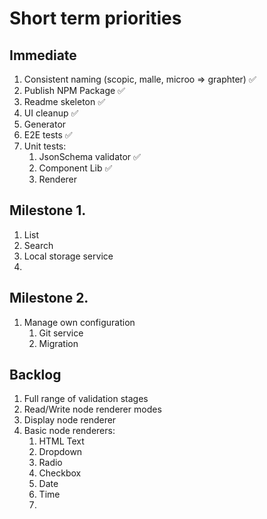 # Short term priorities

## Immediate
1. Consistent naming (scopic, malle, microo => graphter) ✅
1. Publish NPM Package  ✅
1. Readme skeleton ✅
1. UI cleanup ✅
1. Generator
1. E2E tests ✅
1. Unit tests:
    1. JsonSchema validator ✅
    1. Component Lib ✅
    1. Renderer

## Milestone 1.

1. List
1. Search
1. Local storage service
1. 

## Milestone 2.

1. Manage own configuration
    1. Git service
    1. Migration
    
## Backlog
1. Full range of validation stages
1. Read/Write node renderer modes
1. Display node renderer
1. Basic node renderers:
    1. HTML Text
    1. Dropdown
    1. Radio
    1. Checkbox
    1. Date
    1. Time
    1. 
